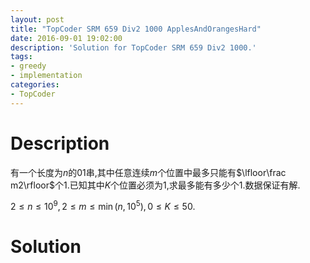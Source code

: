 ```yaml
---
layout: post
title: "TopCoder SRM 659 Div2 1000 ApplesAndOrangesHard"
date: 2016-09-01 19:02:00
description: 'Solution for TopCoder SRM 659 Div2 1000.'
tags:
- greedy
- implementation
categories:
- TopCoder
---
```


# Description

有一个长度为$n$的$01$串,其中任意连续$m$个位置中最多只能有$\lfloor\frac m2\rfloor$个$1$.已知其中$K$个位置必须为$1$,求最多能有多少个$1$.数据保证有解.

$2\le n\le10^9,2\le m\le\min(n,10^5),0\le K\le50.$


# Solution



